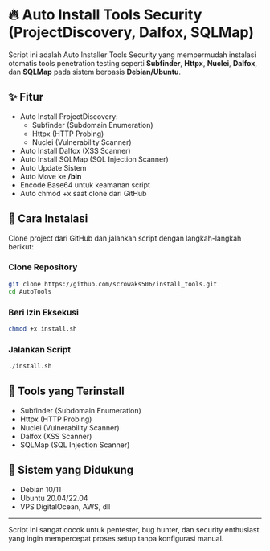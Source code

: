 # 🔥 Auto Install Tools Security (ProjectDiscovery, Dalfox, SQLMap)

Script ini adalah Auto Installer Tools Security yang mempermudah instalasi otomatis tools penetration testing seperti **Subfinder**, **Httpx**, **Nuclei**, **Dalfox**, dan **SQLMap** pada sistem berbasis **Debian/Ubuntu**.

## ✨ Fitur
- Auto Install ProjectDiscovery:
  - Subfinder (Subdomain Enumeration)
  - Httpx (HTTP Probing)
  - Nuclei (Vulnerability Scanner)
- Auto Install Dalfox (XSS Scanner)
- Auto Install SQLMap (SQL Injection Scanner)
- Auto Update Sistem
- Auto Move ke **/bin**
- Encode Base64 untuk keamanan script
- Auto chmod +x saat clone dari GitHub

## 🔑 Cara Instalasi
Clone project dari GitHub dan jalankan script dengan langkah-langkah berikut:

### Clone Repository
```bash
git clone https://github.com/scrowaks506/install_tools.git
cd AutoTools
```

### Beri Izin Eksekusi
```bash
chmod +x install.sh
```

### Jalankan Script
```bash
./install.sh
```

## 📌 Tools yang Terinstall
- Subfinder (Subdomain Enumeration)
- Httpx (HTTP Probing)
- Nuclei (Vulnerability Scanner)
- Dalfox (XSS Scanner)
- SQLMap (SQL Injection Scanner)

## 🔴 Sistem yang Didukung
- Debian 10/11
- Ubuntu 20.04/22.04
- VPS DigitalOcean, AWS, dll

---
Script ini sangat cocok untuk pentester, bug hunter, dan security enthusiast yang ingin mempercepat proses setup tanpa konfigurasi manual.

